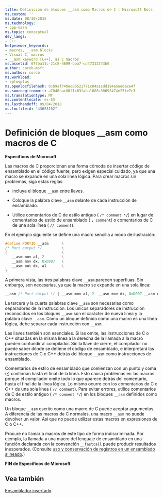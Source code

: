 ```yaml
---
title: Definición de bloques __asm como Macros de C | Microsoft Docs
ms.custom: ''
ms.date: 08/30/2018
ms.technology:
- cpp-masm
ms.topic: conceptual
dev_langs:
- C++
helpviewer_keywords:
- macros, __asm blocks
- Visual C, macros
- __asm keyword [C++], as C macros
ms.assetid: 677ba11c-21c8-4609-bba7-cd47312243b0
author: corob-msft
ms.author: corob
ms.workload:
- cplusplus
ms.openlocfilehash: 0cb9ef740ec8b521771c84a1edd194a6ee6ace4f
ms.sourcegitcommit: a7046aac86f1c83faba1088c80698474e25fe7c3
ms.translationtype: MT
ms.contentlocale: es-ES
ms.lasthandoff: 09/04/2018
ms.locfileid: "43683102"
---
```

# <a name="defining-asm-blocks-as-c-macros"></a>Definición de bloques __asm como macros de C

**Específicos de Microsoft**

Las macros de C proporcionan una forma cómoda de insertar código de ensamblado en el código fuente, pero exigen especial cuidado, ya que una macro se expande en una sola línea lógica. Para crear macros sin problemas, siga estas reglas:

- Incluya el bloque `__asm` entre llaves.

- Coloque la palabra clave `__asm` delante de cada instrucción de ensamblado.

- Utilice comentarios de C de estilo antiguo ( `/* comment */`) en lugar de comentarios de estilo de ensamblado ( `; comment`) o comentarios de C de una sola línea ( `// comment`).

En el ejemplo siguiente se define una macro sencilla a modo de ilustración:

```cpp
#define PORTIO __asm      \
/* Port output */         \
{                         \
   __asm mov al, 2        \
   __asm mov dx, 0xD007   \
   __asm out dx, al       \
}
```

A primera vista, las tres palabras clave `__asm` parecen superfluas. Sin embargo, son necesarias, ya que la macro se expande en una sola línea:

```cpp
__asm /* Port output */ { __asm mov al, 2  __asm mov dx, 0xD007 __asm out dx, al }
```

La tercera y la cuarta palabras clave `__asm` son necesarias como separadores de la instrucción. Los únicos separadores de instrucción reconocidos en los bloques `__asm` son el carácter de nueva línea y la palabra clave `__asm`. Como un bloque definido como una macro es una línea lógica, debe separar cada instrucción con `__asm`.

Las llaves también son esenciales. Si las omite, las instrucciones de C o C++ situadas en la misma línea a la derecha de la llamada a la macro pueden confundir al compilador. Sin la llave de cierre, el compilador no puede saber dónde se detiene el código de ensamblado, e interpretará las instrucciones de C o C++ detrás del bloque `__asm` como instrucciones de ensamblado.

Comentarios de estilo de ensamblado que comienzan con un punto y coma (**;**) continúan hasta el final de la línea. Esto causa problemas en las macros porque el compilador omite todo lo que aparece detrás del comentario, hasta el final de la línea lógica. Lo mismo ocurre con los comentarios de C o C++ de una sola línea ( `// comment`). Para evitar errores, utilice comentarios de C de estilo antiguo ( `/* comment */`) en los bloques `__asm` definidos como macros.

Un bloque `__asm` escrito como una macro de C puede aceptar argumentos. A diferencia de las macros de C normales, una macro `__asm` no puede devolver un valor. Así que no puede utilizar estas macros en expresiones de C o C++.

Procure no llamar a macros de este tipo de forma indiscriminada. Por ejemplo, la llamada a una macro del lenguaje de ensamblado en una función declarada con la convención `__fastcall` puede producir resultados inesperados. (Consulte [uso y conservación de registros en un ensamblado alineado](../../assembler/inline/using-and-preserving-registers-in-inline-assembly.md).)

**FIN de Específicos de Microsoft**

## <a name="see-also"></a>Vea también

[Ensamblador insertado](../../assembler/inline/inline-assembler.md)<br/>